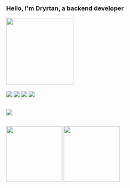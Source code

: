 ### Hello, I'm Dryrtan, a backend developer

<div>
  <a href="https://github.com/Dryrtan">
  <img height="180em" src="https://github-readme-stats.vercel.app/api?username=Dryrtan&show_icons=true&include_all_commits=true&count_private=true"/>
  </a>
</div>
  
<div style="display: inline_block"><br>
  <img src="https://img.shields.io/badge/Python-3776AB?style=for-the-badge&logo=python&logoColor=white"/>
  <img src="https://img.shields.io/badge/Docker-2496ED?style=for-the-badge&logo=docker&logoColor=white"/>
  <img src="https://img.shields.io/badge/JavaScript-F7DF1E?style=for-the-badge&logo=javascript&logoColor=black"/>
  <img src="https://img.shields.io/badge/Linux-E34F26?style=for-the-badge&logo=linux&logoColor=black"/>
</div>
  
  ##
 
<div>
 	<a href="https://t.me/dryrtan" target="_blank"><img src="https://img.shields.io/badge/Telegram-2CA5E0?style=for-the-badge&logo=telegram&logoColor=white" target="_blank"></a>
</div>

##

<div>
<img src="https://c.tenor.com/1J-n2oBWMa8AAAAi/peepo-brazil.gif" align="center" heigth="150" width="150"/>
<img src="https://c.tenor.com/3xQzYJZRgrYAAAAd/samba-dog.gif" align="center" heigth="150" width="150"/>
</div>

<!--
Se você está lendo isso, significa que você está bisbilhotando minhas coisas... Deixa de ser curioso rapá
-->
